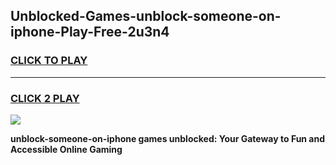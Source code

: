 
## Unblocked-Games-unblock-someone-on-iphone-Play-Free-2u3n4
<h3>
<a href="https://premium76.site?title=unblock-someone-on-iphone&ref=20M">CLICK TO PLAY</a></h3>
<hr>

<h3>
<a href="https://premium76.site?title=unblock-someone-on-iphone&ref=20M">CLICK 2 PLAY</a>
  
</h3>

<a href="https://premium76.site?title=unblock-someone-on-iphone&ref=19M"><img src="https://clearcache.store/games.png"></a>


**unblock-someone-on-iphone games unblocked: Your Gateway to Fun and Accessible Online Gaming**
